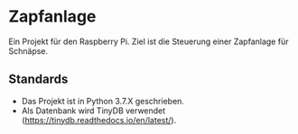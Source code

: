 # Zapfanlage

Ein Projekt für den Raspberry Pi. Ziel ist die Steuerung einer Zapfanlage für Schnäpse.

## Standards

- Das Projekt ist in Python 3.7.X geschrieben.
- Als Datenbank wird TinyDB verwendet (https://tinydb.readthedocs.io/en/latest/).
